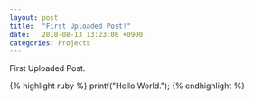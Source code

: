 ```yaml
---
layout: post
title:  "First Uploaded Post!"
date:   2018-08-13 13:23:00 +0900
categories: Projects
---
```


First Uploaded Post.

{% highlight ruby %}
printf("Hello World.");
{% endhighlight %}